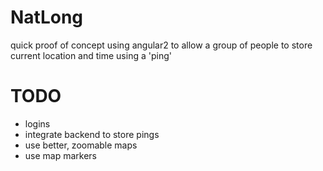 # NatLong

quick proof of concept using angular2 to allow a group of people to store current location and time using a 'ping'

# TODO
- logins
- integrate backend to store pings
- use better, zoomable maps
- use map markers
